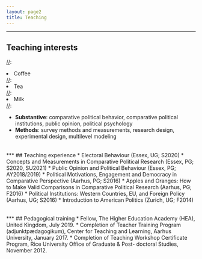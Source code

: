 ```yaml
---
layout: page2
title: Teaching
---
```

<style>
p.small {
    line-height: 0.3;
}
</style>

***
## Teaching interests

[//]:<ol reversed>
[//]:  <li>Coffee</li>
[//]:  <li>Tea</li>
[//]:  <li>Milk</li>
[//]:</ol>

* **Substantive**: comparative political behavior, comparative political institutions, public opinion, political psychology
* **Methods**: survey methods and measurements, research design, experimental design, multilevel modeling

<p class="small">
<br>
</p>
***
## Teaching experience
* Electoral Behaviour (Essex, UG; S2020)
* Concepts and Measurements in Comparative Political Research (Essex, PG; S2020, SU2021)
* Public Opinion and Political Behaviour (Essex, PG; AY2018/2019)
* Political Motivations, Engagement and Democracy in Comparative Perspective (Aarhus, PG; S2016)
* Apples and Oranges: How to Make Valid Comparisons in Comparative Political Research (Aarhus, PG; F2016)
* Political Institutions: Western Countries, EU, and Foreign Policy (Aarhus, UG; S2016)
* Introduction to American Politics (Zurich, UG; F2014)

<p class="small">
<br>
</p>
***
## Pedagogical training
* Fellow, The Higher Education Academy (HEA), United Kingdom, July 2019.
* Completion of Teacher Training Program (adjunktpædagogikum), Center for Teaching and Learning, Aarhus University, January 2017.
* Completion of Teaching Workshop Certificate Program, Rice University Office of Graduate & Post- doctoral Studies, November 2012.
